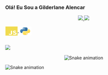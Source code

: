 ### Olá! Eu Sou a Gilderlane Alencar

<div align="center">
  <a href="https://github.com/gilderlanealencar">
  <img height="150em" src="https://github-readme-stats.vercel.app/api?username=gilderlanealencar&show_icons=true&theme=dracula&include_all_commits=true&count_private=true"/>
  <img height="150em" src="https://github-readme-stats.vercel.app/api/top-langs/?username=gilderlanealencar&layout=compact&langs_count=7&theme=dracula"/>
</div>
<div style="display: inline_block"><br>
  <img align="center" alt="Rafa-Js" height="30" width="40" src="https://raw.githubusercontent.com/devicons/devicon/master/icons/javascript/javascript-plain.svg">
  <img align="center" alt="Rafa-Python" height="30" width="40" src="https://raw.githubusercontent.com/devicons/devicon/master/icons/python/python-original.svg">
  </div>
  
  ##
 
<div> 
  <a href="https://instagram.com/gilderlane_" target="_blank"><img src="https://img.shields.io/badge/-Instagram-%23E4405F?style=for-the-badge&logo=instagram&logoColor=white" target="_blank"></a>
</div>
 
 <div align="center">
  
  ![Snake animation](https://github.com/gilderlanealencar/github-contribution-grid-snake.svg)
  
</div>
   
  ![Snake animation](https://github.com/danielbped/danielbped/blob/output/github-contribution-grid-snake.svg)
  
